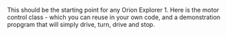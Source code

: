 This should be the starting point for any Orion Explorer 1.
Here is the motor control class - which you can reuse in your own code, and a demonstration propgram that will simply drive, turn, drive and stop.
